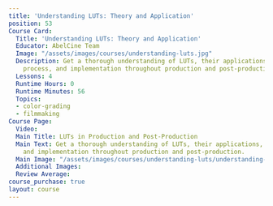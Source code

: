 ```yaml
---
title: 'Understanding LUTs: Theory and Application'
position: 53
Course Card:
  Title: 'Understanding LUTs: Theory and Application'
  Educator: AbelCine Team
  Image: "/assets/images/courses/understanding-luts.jpg"
  Description: Get a thorough understanding of LUTs, their applications, creation
    process, and implementation throughout production and post-production.
  Lessons: 4
  Runtime Hours: 0
  Runtime Minutes: 56
  Topics:
  - color-grading
  - filmmaking
Course Page:
  Video: 
  Main Title: LUTs in Production and Post-Production
  Main Text: Get a thorough understanding of LUTs, their applications, creation process,
    and implementation throughout production and post-production.
  Main Image: "/assets/images/courses/understanding-luts/understanding-luts-main.jpg"
  Additional Images: 
  Review Average: 
course_purchase: true
layout: course
---
```



